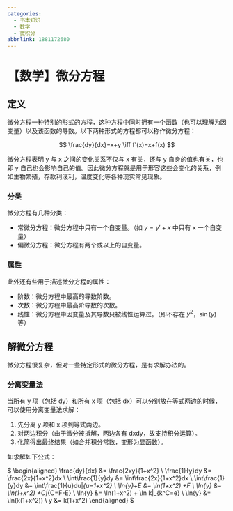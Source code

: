 ```yaml
---
categories:
  - 书本知识
  - 数学
  - 微积分
abbrlink: 1881172680
---
```

# 【数学】微分方程

## 定义

微分方程一种特别的形式的方程，这种方程中同时拥有一个函数（也可以理解为因变量）以及该函数的导数。以下两种形式的方程都可以称作微分方程：

$$
\frac{dy}{dx}=x+y \iff f'(x)=x+f(x)
$$

微分方程表明 y 与 x 之间的变化关系不仅与 x 有关，还与 y 自身的值也有关，也即 y 自己也会影响自己的值。因此微分方程就是用于形容这些会变化的关系，例如生物繁殖，存款利滚利，温度变化等各种现实常见现象。

### 分类

微分方程有几种分类：

- 常微分方程：微分方程中只有一个自变量。（如 $y=y'+x$ 中只有 x 一个自变量）
- 偏微分方程：微分方程有两个或以上的自变量。

### 属性

此外还有些用于描述微分方程的属性：

- 阶数：微分方程中最高的导数阶数。
- 次数：微分方程中最高阶导数的次数。
- 线性：微分方程中因变量及其导数只被线性运算过。（即不存在 $y^2$，$\sin(y)$ 等）

## 解微分方程

微分方程很复杂，但对一些特定形式的微分方程，是有求解办法的。

### 分离变量法

当所有 y 项（包括 dy）和所有 x 项（包括 dx）可以分别放在等式两边的时候，可以使用分离变量法求解：

1. 先分离 y 项和 x 项到等式两边。
2. 对两边积分（由于微分被拆解，两边各有 dxdy，故支持积分运算）。
3. 化简得出最终结果（如合并积分常数，变形为显函数）。

如求解如下公式：

$
\begin{aligned}
\frac{dy}{dx} &= \frac{2xy}{1+x^2} \\
\frac{1}{y}dy &= \frac{2x}{1+x^2}dx  \\
\int\frac{1}{y}dy &= \int\frac{2x}{1+x^2}dx  \\
\int\frac{1}{y}dy &= \int\frac{1}{u}du|_{u=1+x^2}  \\
\ln{y}+E &= \ln(1+x^2) +F  \\
\ln{y} &= \ln(1+x^2) +C|_{C=F-E}  \\
\ln{y} &= \ln(1+x^2) + \ln k|_{k^C=e}  \\
\ln{y} &= \ln(k(1+x^2))   \\
y &= k(1+x^2)
\end{aligned}
$

